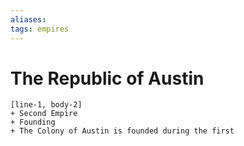 ```yaml
---
aliases:
tags: empires
---
```


# The Republic of Austin 

```timeline
[line-1, body-2]
+ Second Empire
+ Founding
+ The Colony of Austin is founded during the first
```